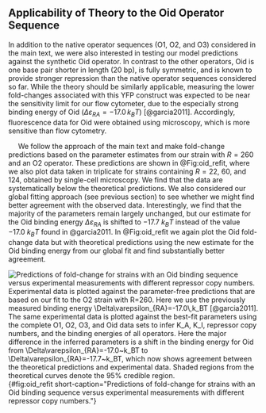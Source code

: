 ## Applicability of Theory to the Oid Operator Sequence

In addition to the native operator sequences (O1, O2, and O3) considered in
the main text, we were also interested in testing our model predictions
against the synthetic Oid operator. In contrast to the other operators, Oid
is one base pair shorter in length (20 bp), is fully symmetric, and is known
to provide stronger repression than the native operator sequences considered
so far. While the theory should be similarly applicable, measuring the lower
fold-changes associated with this YFP construct was expected to be near the
sensitivity limit for our flow cytometer, due to the especially strong
binding energy of Oid ($\Delta \varepsilon_{RA}=-17.0\,k_BT$) [@garcia2011].
Accordingly, fluorescence data for Oid were obtained using microscopy, which
is more sensitive than flow cytometry.

&nbsp;&nbsp;&nbsp;&nbsp;&nbsp;We follow the approach of the main text and
make fold-change predictions based on the parameter estimates from our strain
with $R=260$ and an O2 operator. These predictions are shown in @Fig:oid_refit, where we
also plot data taken in triplicate for strains containing $R= 22$, 60, and 124,
obtained by single-cell microscopy. We find that the data are
systematically below the theoretical predictions. We also considered our
global fitting approach (see previous section) to see whether we
might find better agreement with the observed data. Interestingly, we
find that the majority of the parameters remain largely unchanged, but
our estimate for the Oid binding energy $\Delta \varepsilon_{RA}$ is
shifted to $-17.7~k_BT$ instead of the value $-17.0~k_BT$ found in @garcia2011.
In @Fig:oid_refit we again plot the Oid fold-change data but with theoretical
predictions using the new estimate for the Oid binding energy from our
global fit and find substantially better agreement.

![**Predictions of fold-change for strains with an Oid binding sequence
versus experimental measurements with different repressor copy
numbers.** Experimental data is plotted against the parameter-free
predictions that are based on our fit to the O2 strain with $R=260$.
Here we use the previously measured binding energy
$\Delta\varepsilon_{RA}=-17.0\,k_BT$ [@garcia2011]. The same experimental data is
plotted against the best-fit parameters using the complete O1, O2, O3,
and Oid data sets to infer $K_A$, $K_I$, repressor copy numbers, and
the binding energies of all operators. Here the major
difference in the inferred parameters is a shift in the binding energy
for Oid from $\Delta\varepsilon_{RA}=-17.0~k_BT$ to
$\Delta\varepsilon_{RA}=-17.7~k_BT$, which now shows agreement between
the theoretical predictions and experimental data. Shaded regions from
the theoretical curves denote the 95% credible
region.](ch6_figS14){#fig:oid_refit short-caption="Predictions of fold-change
for strains with an Oid binding sequence versus experimental measurements with
different repressor copy numbers."}
